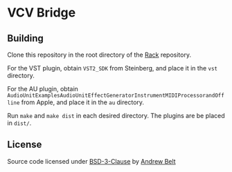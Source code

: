 # VCV Bridge


## Building

Clone this repository in the root directory of the [Rack](https://github.com/VCVRack/Rack) repository.

For the VST plugin, obtain `VST2_SDK` from Steinberg, and place it in the `vst` directory.

For the AU plugin, obtain `AudioUnitExamplesAudioUnitEffectGeneratorInstrumentMIDIProcessorandOffline` from Apple, and place it in the `au` directory.

Run `make` and `make dist` in each desired directory. The plugins are be placed in `dist/`.

## License

Source code licensed under [BSD-3-Clause](LICENSE.txt) by [Andrew Belt](https://andrewbelt.name/)
